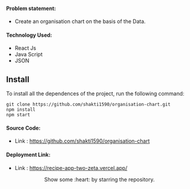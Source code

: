 #### Problem statement:
 - Create an organisation chart on the basis of the Data.

#### Technology Used:
 - React Js
 - Java Script
 - JSON 



 ## Install

To install all the dependences of the project, run the following command:

    git clone https://github.com/shakti1590/organisation-chart.git
    npm install
    npm start


#### Source Code:
 - Link : https://github.com/shakti1590/organisation-chart


#### Deployment Link:
 - Link : https://recipe-app-two-zeta.vercel.app/


<p align="center">
  Show some :heart: by starring the repository.
</p>
